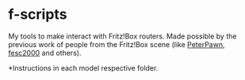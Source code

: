 # f-scripts
My tools to make interact with Fritz!Box routers.
Made possible by the previous work of people from the Fritz!Box scene (like [PeterPawn](http://github.com/PeterPawn), [fesc2000](http://bitbucket.org/fesc2000/) and others). 

*Instructions in each model respective folder.

